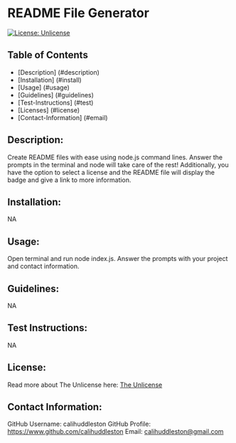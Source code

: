 # README File Generator
  [![License: Unlicense](https://img.shields.io/badge/license-Unlicense-blue.svg)](http://unlicense.org/)

  ## Table of Contents
  - [Description] (#description)
  - [Installation] (#install)
  - [Usage] (#usage)
  - [Guidelines] (#guidelines)
  - [Test-Instructions] (#test)
  - [Licenses] (#license)
  - [Contact-Information] (#email)

  ## Description:
  Create README files with ease using node.js command lines. Answer the prompts in the terminal and node will take care of the rest! Additionally, you have the option to select a license and the README file will display the badge and give a link to more information.

  ## Installation:
  NA

  ## Usage:
  Open terminal and run node index.js. Answer the prompts with your project and contact information.

  ## Guidelines:
  NA

  ## Test Instructions:
  NA

  ## License:
  Read more about The Unlicense here:
  [The Unlicense](http://unlicense.org/)

  ## Contact Information:
  GitHub Username: calihuddleston
  GitHub Profile: https://www.github.com/calihuddleston
  Email: calihuddleston@gmail.com
